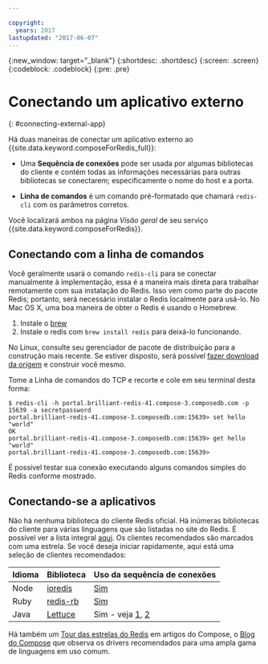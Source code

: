```yaml
---

copyright:
  years: 2017
lastupdated: "2017-06-07"
---
```


{:new_window: target="_blank"}
{:shortdesc: .shortdesc}
{:screen: .screen}
{:codeblock: .codeblock}
{:pre: .pre}

# Conectando um aplicativo externo
{: #connecting-external-app}

Há duas maneiras de conectar um aplicativo externo ao {{site.data.keyword.composeForRedis_full}}:

- Uma **Sequência de conexões** pode ser usada por algumas bibliotecas do cliente e contém todas as informações necessárias para outras bibliotecas se conectarem; especificamente o nome do host e a porta.

- **Linha de comandos** é um comando pré-formatado que chamará `redis-cli` com os parâmetros corretos.

Você localizará ambos na página *Visão geral* de seu serviço {{site.data.keyword.composeForRedis}}.

## Conectando com a linha de comandos

Você geralmente usará o comando `redis-cli` para se conectar manualmente à implementação, essa é a maneira mais direta para trabalhar remotamente com sua instalação do Redis. Isso vem como parte do pacote Redis; portanto, será necessário instalar o Redis localmente para usá-lo. No Mac OS X, uma boa maneira de obter o Redis é usando o Homebrew.

1. Instale o [brew](http://brew.sh)
2. Instale o redis com `brew install redis` para deixá-lo funcionando.

No Linux, consulte seu gerenciador de pacote de distribuição para a construção mais recente. Se estiver disposto, será possível [fazer download da origem](http://redis.io/download) e construir você mesmo. 

Tome a Linha de comandos do TCP e recorte e cole em seu terminal desta forma:
```shell
$ redis-cli -h portal.brilliant-redis-41.compose-3.composedb.com -p 15639 -a secretpassword
portal.brilliant-redis-41.compose-3.composedb.com:15639> set hello "world"
OK
portal.brilliant-redis-41.compose-3.composedb.com:15639> get hello
"world"
portal.brilliant-redis-41.compose-3.composedb.com:15639> 

```
É possível testar sua conexão executando alguns comandos simples do Redis conforme mostrado.

## Conectando-se a aplicativos

Não há nenhuma biblioteca do cliente Redis oficial. Há inúmeras bibliotecas do cliente para várias linguagens que são listadas no site do Redis. É possível ver a lista integral [aqui](http://redis.io/clients). Os clientes recomendados são marcados com uma estrela. Se você deseja iniciar rapidamente, aqui está uma seleção de clientes recomendados:       

Idioma|Biblioteca|Uso da sequência de conexões
----------|----------|-----------
Node|[ioredis](https://github.com/luin/ioredis)|[Sim](https://github.com/luin/ioredis#connect-to-redis)
Ruby|[redis-rb](https://github.com/redis/redis-rb)|[Sim](http://www.rubydoc.info/github/redis/redis-rb/master/Redis%3Ainitialize)
Java|[Lettuce](https://github.com/mp911de/lettuce)|Sim - veja [1](https://github.com/mp911de/lettuce/wiki/Redis-URI-and-connection-details), [2](https://lettuce.io/core/release/api/io/lettuce/core/RedisClient.html)

Há também um [Tour das estrelas do Redis](https://www.compose.com/articles/a-tour-of-the-redis-stars-2/) em artigos do Compose, o [Blog do Compose](https://www.compose.com/articles/) que observa os drivers recomendados para uma ampla gama de linguagens em uso comum.
